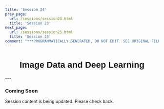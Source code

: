 ```yaml
---
title: 'Session 24'
prev_page:
  url: /sessions/session23.html
  title: 'Session 23'
next_page:
  url: /sessions/session25.html
  title: 'Session 25'
comment: "***PROGRAMMATICALLY GENERATED, DO NOT EDIT. SEE ORIGINAL FILES IN /content***"
---
```

<h1  style="font-family:  Verdana,  Geneva,  sans-serif;  text-align:center">Image  Data  and  Deep  Learning</h1> 
--- 
 
###  Coming  Soon 
 
Session  content  is  being  updated.  Please  check  back.
